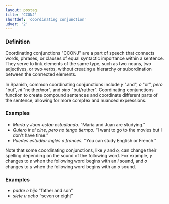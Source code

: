 ```yaml
---
layout: postag
title: 'CCONJ'
shortdef: 'coordinating conjunction'
udver: '2'
---
```


### Definition

Coordinating conjunctions "CCONJ" are a part of speech that connects words, phrases, or clauses of equal syntactic importance within a sentence. They serve to link elements of the same type, such as two nouns, two adjectives, or two verbs, without creating a hierarchy or subordination between the connected elements.

In Spanish, common coordinating conjunctions include _y_ "and", _o_ "or", _pero_ "but", _ni_ "neither/nor", and _sino_ "but/rather". Coordinating conjunctions function to create compound sentences and coordinate different parts of the sentence, allowing for more complex and nuanced expressions.

### Examples

* _María y Juan están estudiando._ “María and Juan are studying.”
* _Quiero ir al cine, pero no tengo tiempo._ “I want to go to the movies but I don't have time.”
* _Puedes estudiar inglés o francés._ “You can study English or French.”

Note that some coordinating conjunctions, like _y_ and _o,_ can change their spelling depending on the sound of the
following word. For example, _y_ changes to _e_ when the following word begins with an _i_ sound, and _o_ changes to
_u_ when the following word begins with an _o_ sound.

### Examples

* _padre e hijo_ “father and son”
* _siete u ocho_ “seven or eight”

